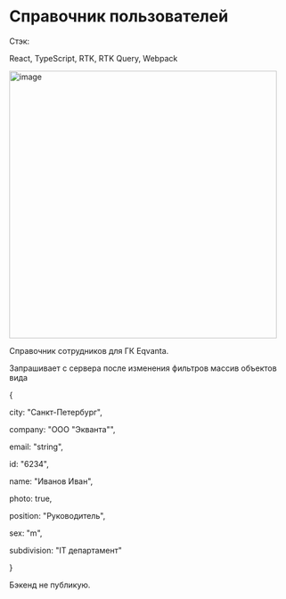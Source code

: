 # Справочник пользователей


Стэк:

React, 
TypeScript, 
RTK, RTK Query, 
Webpack

<img width="480" alt="image" src="https://github.com/MaxClawrenz/users_catalog/assets/142581038/c6245d0f-43ae-4976-af0b-abf67c432857">



Справочник сотрудников для ГК Eqvanta.

Запрашивает с сервера после изменения фильтров массив объектов вида

{

city: "Санкт-Петербург",

company: "ООО \"Экванта\"",

email: "string",

id: "6234",

name: "Иванов Иван",

photo: true,

position: "Руководитель",

sex: "m",

subdivision: "IT департамент"

}

Бэкенд не публикую.

